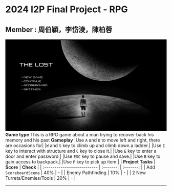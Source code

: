# 2024 I2P Final Project - RPG

## Member : 周伯穎，李岱淩，陳柏蓉
![preview](Resource/images/previewstart.jpg)
**Game type**
This is a RPG game about a man trying to recover back his memory
and his past
**Gameplay**
|Use `A` and `D` to move left and right, there are occasions for|
|`W` and `S` key to climb up and climb down a ladder.|
|Use `I` key to interact with structure and `C` key to close it.|
|Use `E` key to enter a door and enter password.|
|Use `ESC` key to pause and save.|
|Use `B` key to gain access to backpack.|
|Use `P` key to pick up item.|
| **Project Tasks**           | **Score** | **Check** |
| :-------------------------- | :-------: | :-------: |
| Add `ScoreboardScene`       |    40%    |     -     |
| Enemy Pathfinding           |    10%    |     -     |
| 2 New Turrets/Enemies/Tools |    20%    |     -     |

---

<style>
table th{
    width: 100%;
}
</style>
